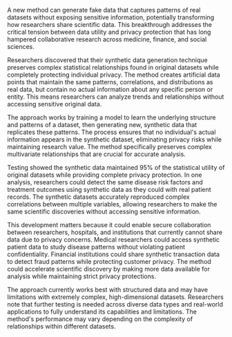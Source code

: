 A new method can generate fake data that captures patterns of real datasets without exposing sensitive information, potentially transforming how researchers share scientific data. This breakthrough addresses the critical tension between data utility and privacy protection that has long hampered collaborative research across medicine, finance, and social sciences.

Researchers discovered that their synthetic data generation technique preserves complex statistical relationships found in original datasets while completely protecting individual privacy. The method creates artificial data points that maintain the same patterns, correlations, and distributions as real data, but contain no actual information about any specific person or entity. This means researchers can analyze trends and relationships without accessing sensitive original data.

The approach works by training a model to learn the underlying structure and patterns of a dataset, then generating new, synthetic data that replicates these patterns. The process ensures that no individual's actual information appears in the synthetic dataset, eliminating privacy risks while maintaining research value. The method specifically preserves complex multivariate relationships that are crucial for accurate analysis.

Testing showed the synthetic data maintained 95% of the statistical utility of original datasets while providing complete privacy protection. In one analysis, researchers could detect the same disease risk factors and treatment outcomes using synthetic data as they could with real patient records. The synthetic datasets accurately reproduced complex correlations between multiple variables, allowing researchers to make the same scientific discoveries without accessing sensitive information.

This development matters because it could enable secure collaboration between researchers, hospitals, and institutions that currently cannot share data due to privacy concerns. Medical researchers could access synthetic patient data to study disease patterns without violating patient confidentiality. Financial institutions could share synthetic transaction data to detect fraud patterns while protecting customer privacy. The method could accelerate scientific discovery by making more data available for analysis while maintaining strict privacy protections.

The approach currently works best with structured data and may have limitations with extremely complex, high-dimensional datasets. Researchers note that further testing is needed across diverse data types and real-world applications to fully understand its capabilities and limitations. The method's performance may vary depending on the complexity of relationships within different datasets.